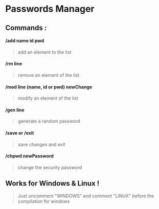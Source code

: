 # Passwords Manager

## Commands :

#### /add name id pwd
> add an element to the list

#### /rm line
> remove an element of the list

#### /mod line (name, id or pwd) newChange
> modify an element of the list

#### /gen line
> generate a random password

#### /save or /exit
> save changes and exit

#### /chpwd newPassword
> change the security password

## Works for **Windows** & **Linux** !
> Just uncomment "WINDOWS" and comment "LINUX" before the compilation for windows
